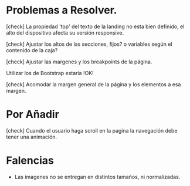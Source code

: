# Problemas a Resolver.

[check] La propiedad 'top' del texto de la landing no esta bien definido, el alto del dispositivo afecta su versión responsive.

[check] Ajustar los altos de las secciones, fijos? o variables según el contenido de la caja?

[check] Ajustar las margenes y los breakpoints de la página.

Utilizar los de Bootstrap estaría !OK!

[check] Acomodar la margen general de la página y los elementos a esa margen.

# Por Añadir

[check] Cuando el usuario haga scroll en la pagina la navegación debe tener una animación.

# Falencias

- Las imagenes no se entregan en distintos tamaños, ni normalizadas.
